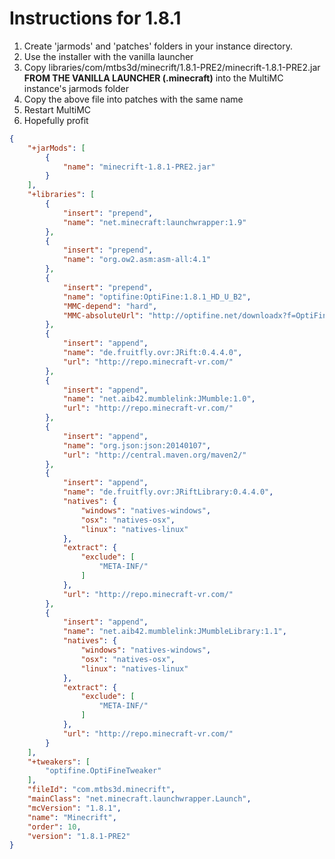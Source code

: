 Instructions for 1.8.1
======================

1. Create 'jarmods' and 'patches' folders in your instance directory.
2. Use the installer with the vanilla launcher
3. Copy libraries/com/mtbs3d/minecrift/1.8.1-PRE2/minecrift-1.8.1-PRE2.jar **FROM THE VANILLA LAUNCHER (.minecraft)** into the MultiMC instance's jarmods folder
4. Copy the above file into patches with the same name
5. Restart MultiMC
6. Hopefully profit

```json
{
    "+jarMods": [
        {
            "name": "minecrift-1.8.1-PRE2.jar"
        }
    ],
    "+libraries": [
        {
            "insert": "prepend",
            "name": "net.minecraft:launchwrapper:1.9"
        },
        {
            "insert": "prepend",
            "name": "org.ow2.asm:asm-all:4.1"
        },
        {
            "insert": "prepend",
            "name": "optifine:OptiFine:1.8.1_HD_U_B2",
            "MMC-depend": "hard",
            "MMC-absoluteUrl": "http://optifine.net/downloadx?f=OptiFine_1.8.1_HD_U_B2.jar&x=e09c089354999aba9905d4a0cbbfc2ed"
        },
        {
            "insert": "append",
            "name": "de.fruitfly.ovr:JRift:0.4.4.0",
            "url": "http://repo.minecraft-vr.com/"
        },
        {
            "insert": "append",
            "name": "net.aib42.mumblelink:JMumble:1.0",
            "url": "http://repo.minecraft-vr.com/"
        },
        {
            "insert": "append",
            "name": "org.json:json:20140107",
            "url": "http://central.maven.org/maven2/"
        },
        {
            "insert": "append",
            "name": "de.fruitfly.ovr:JRiftLibrary:0.4.4.0",
            "natives": {
                "windows": "natives-windows",
                "osx": "natives-osx",
                "linux": "natives-linux"
            },
            "extract": {
                "exclude": [
                    "META-INF/"
                ]
            },
            "url": "http://repo.minecraft-vr.com/"
        },
        {
            "insert": "append",
            "name": "net.aib42.mumblelink:JMumbleLibrary:1.1",
            "natives": {
                "windows": "natives-windows",
                "osx": "natives-osx",
                "linux": "natives-linux"
            },
            "extract": {
                "exclude": [
                    "META-INF/"
                ]
            },
            "url": "http://repo.minecraft-vr.com/"
        }
    ],
    "+tweakers": [
        "optifine.OptiFineTweaker"
    ],
    "fileId": "com.mtbs3d.minecrift",
    "mainClass": "net.minecraft.launchwrapper.Launch",
    "mcVersion": "1.8.1",
    "name": "Minecrift",
    "order": 10,
    "version": "1.8.1-PRE2"
}
```